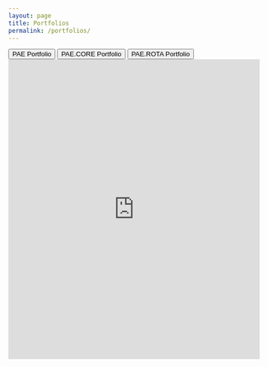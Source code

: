 ```yaml
---
layout: page
title: Portfolios
permalink: /portfolios/
---
```


<div class="tabs">
  <button id="Portfolio1Btn" class="buttonlinks" onclick="openTable(event, 'Portfolio1')">PAE Portfolio</button>
  <button id="Portfolio2Btn" class="buttonlinks" onclick="openTable(event, 'Portfolio2')">PAE.CORE Portfolio</button>
  <button id="Portfolio3Btn" class="buttonlinks" onclick="openTable(event, 'Portfolio3')">PAE.ROTA Portfolio</button>
</div>

<div id="Portfolio1" class="tabcontent">
  <iframe title="PAE Portfolio Holdings" aria-label="Table" src="https://datawrapper.dwcdn.net/bFCvw" scrolling="yes" frameborder="0" style="width: 100%; border: none;" height="600">
  </iframe>
</div>

<div id="Portfolio2" class="tabcontent" style="display:none;">
  <iframe title="PAE.CORE Portfolio Holdings" aria-label="Table" src="https://datawrapper.dwcdn.net/zN5VG" scrolling="yes" frameborder="0" style="width: 100%; border: none;" height="600">
  </iframe>
</div>

<div id="Portfolio3" class="tabcontent" style="display:none;">
  <iframe title="PAE.ROTA Portfolio Holdings" aria-label="Table" src="https://datawrapper.dwcdn.net/lysIw" scrolling="yes" frameborder="0" style="width: 100%; border: none;" height="600">
  </iframe>
</div>

<script>
document.addEventListener("DOMContentLoaded", function() {
  // Check if a previously selected tab is stored
  var selectedTab = localStorage.getItem('selectedPortfolio');
  
  // If there's a stored selection, open that tab
  if (selectedTab) {
    openTable(null, selectedTab);
  } else {
    // Default to the first tab
    openTable(null, 'Portfolio1');
  }
  
  var activeBtnId = selectedTab ? selectedTab + "Btn" : "Portfolio1Btn";
  document.getElementById(activeBtnId).classList.add("active");
});

function openTable(evt, portfolioName) {
  var i, tabcontent, buttonlinks;
  tabcontent = document.getElementsByClassName("tabcontent");
  for (i = 0; i < tabcontent.length; i++) {
    tabcontent[i].style.display = "none";
  }
  buttonlinks = document.getElementsByClassName("buttonlinks");
  for (i = 0; i < buttonlinks.length; i++) {
    buttonlinks[i].className = buttonlinks[i].className.replace(" active", "");
  }
  document.getElementById(portfolioName).style.display = "block";
  
  if (evt) {
    evt.currentTarget.className += " active";
    // Store the selected tab
    localStorage.setItem('selectedPortfolio', portfolioName);
  } else {
    // This handles the default active state without an event
    document.getElementById(portfolioName + 'Btn').className += " active";
  }
}
</script>
